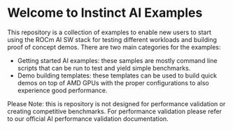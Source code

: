 # Welcome to Instinct AI Examples

This repository is a collection of examples to enable new users to start using the ROCm AI SW stack for testing different workloads and building proof of concept demos. There are two main categories for the examples:
- Getting started AI examples: these samples are mostly command line scripts that can be run to test and yield simple benchmarks.
- Demo building templates: these templates can be used to build quick demos on top of AMD GPUs with the proper configurations to also experience good performance.

Please Note: this is repository is not designed for performance validation or creating competitive benchmarks. For performance validation please refer to our official AI performance validation documentation. 

